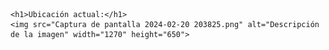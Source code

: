 <!DOCTYPE html>
<html lang="es">
<head>
    <meta charset="UTF-8">
    <meta name="viewport" content="width=device-width, initial-scale=1.0">
    <title>Día Especial<3</title>
</head>
<body>

    <h1>Ubicación actual:</h1>
    <img src="Captura de pantalla 2024-02-20 203825.png" alt="Descripción de la imagen" width="1270" height="650">

</body>
</html>

